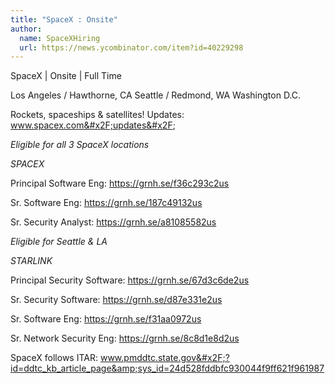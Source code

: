 ```yaml
---
title: "SpaceX : Onsite"
author:
  name: SpaceXHiring
  url: https://news.ycombinator.com/item?id=40229298
---
```

SpaceX | Onsite | Full Time

Los Angeles &#x2F; Hawthorne, CA
Seattle &#x2F; Redmond, WA
Washington D.C.

Rockets, spaceships &amp; satellites! Updates: www.spacex.com&#x2F;updates&#x2F;

<i>Eligible for all 3 SpaceX locations</i>

<i>SPACEX</i>

Principal Software Eng: <a href="https:&#x2F;&#x2F;grnh.se&#x2F;f36c293c2us" rel="nofollow">https:&#x2F;&#x2F;grnh.se&#x2F;f36c293c2us</a>

Sr. Software Eng: <a href="https:&#x2F;&#x2F;grnh.se&#x2F;187c49132us" rel="nofollow">https:&#x2F;&#x2F;grnh.se&#x2F;187c49132us</a>

Sr. Security Analyst: <a href="https:&#x2F;&#x2F;grnh.se&#x2F;a81085582us" rel="nofollow">https:&#x2F;&#x2F;grnh.se&#x2F;a81085582us</a>

<i>Eligible for Seattle &amp; LA</i>

<i>STARLINK</i>

Principal Security Software: <a href="https:&#x2F;&#x2F;grnh.se&#x2F;67d3c6de2us" rel="nofollow">https:&#x2F;&#x2F;grnh.se&#x2F;67d3c6de2us</a>

Sr. Security Software: <a href="https:&#x2F;&#x2F;grnh.se&#x2F;d87e331e2us" rel="nofollow">https:&#x2F;&#x2F;grnh.se&#x2F;d87e331e2us</a>

Sr. Software Eng: <a href="https:&#x2F;&#x2F;grnh.se&#x2F;f31aa0972us" rel="nofollow">https:&#x2F;&#x2F;grnh.se&#x2F;f31aa0972us</a>

Sr. Network Security Eng: <a href="https:&#x2F;&#x2F;grnh.se&#x2F;8c8d1e8d2us" rel="nofollow">https:&#x2F;&#x2F;grnh.se&#x2F;8c8d1e8d2us</a>

SpaceX follows ITAR: www.pmddtc.state.gov&#x2F;?id=ddtc_kb_article_page&amp;sys_id=24d528fddbfc930044f9ff621f961987
